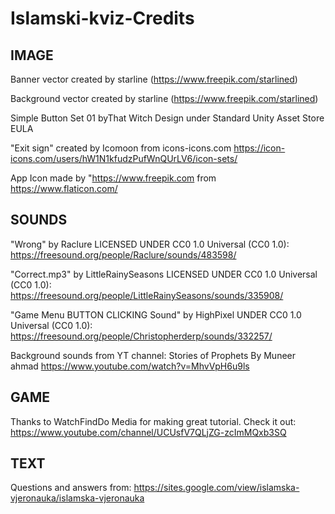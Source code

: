 # Islamski-kviz-Credits

## IMAGE

Banner vector created by starline (https://www.freepik.com/starlined)

Background vector created by starline
(https://www.freepik.com/starlined)

Simple Button Set 01 byThat Witch Design under Standard Unity Asset Store EULA

"Exit sign" created by Icomoon from icons-icons.com https://icon-icons.com/users/hW1N1kfudzPufWnQUrLV6/icon-sets/

App Icon made by "https://www.freepik.com from https://www.flaticon.com/


## SOUNDS

"Wrong" by Raclure LICENSED UNDER CC0 1.0 Universal (CC0 1.0): https://freesound.org/people/Raclure/sounds/483598/


"Correct.mp3" by LittleRainySeasons LICENSED UNDER CC0 1.0 Universal (CC0 1.0): https://freesound.org/people/LittleRainySeasons/sounds/335908/

"Game Menu BUTTON CLICKING Sound" by HighPixel UNDER CC0 1.0 Universal (CC0 1.0): https://freesound.org/people/Christopherderp/sounds/332257/

Background sounds from YT channel: 
Stories of Prophets By Muneer ahmad
https://www.youtube.com/watch?v=MhvVpH6u9ls

## GAME

Thanks to WatchFindDo Media for making great tutorial. Check it out: https://www.youtube.com/channel/UCUsfV7QLjZG-zcImMQxb3SQ

## TEXT

Questions and answers from: https://sites.google.com/view/islamska-vjeronauka/islamska-vjeronauka
